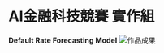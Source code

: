 # AI金融科技競賽 實作組
**Default Rate Forecasting Model**
![作品成果](https://user-images.githubusercontent.com/66252302/106377853-e15e3500-63da-11eb-9d21-245fc641fe20.jpg)
